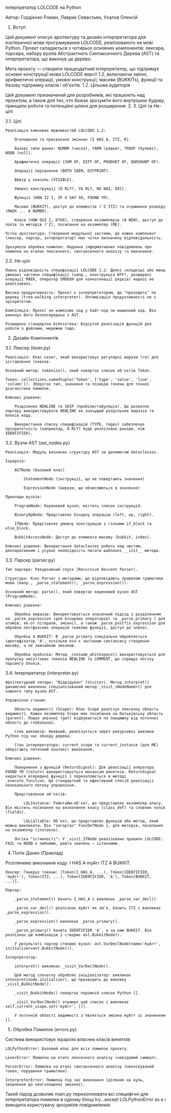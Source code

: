 Інтерпретатор LOLCODE на Python

Автор: Гордієнко Роман, Лаврик Севастьян, Ухалов Олексій

1. Вступ

Цей документ описує архітектуру та дизайн інтерпретатора для езотеричної мови програмування LOLCODE, реалізованого на мові Python. Проєкт складається з чотирьох основних компонентів: лексера, парсера, набору вузлів Абстрактного Синтаксичного Дерева (AST) та інтерпретатора, що виконує це дерево.

Мета проєкту — створити працездатний інтерпретатор, що підтримує основні конструкції мови LOLCODE версії 1.2, включаючи змінні, арифметичні операції, умовні конструкції, масиви (BUKKITs), функції та базову підтримку класів і об'єктів.
1.2. Цільова аудиторія

Цей документ призначений для розробників, які працюють над проєктом, а також для тих, хто бажає зрозуміти його внутрішню будову, принципи роботи та потенційні шляхи для розширення.
2. 
3. Цілі та Не-цілі

2.1. Цілі

    Реалізація ключових можливостей LOLCODE 1.2:

        Оголошення та присвоєння змінних (I HAS A, ITZ, R).

        Базові типи даних: NUMBR (числа), YARN (рядки), TROOF (булеві), NOOB (null).

        Арифметичні операції (SUM OF, DIFF OF, PRODUKT OF, QUOSHUNT OF).

        Операції порівняння (BOTH SAEM, DIFFRINT).

        Вивід у консоль (VISIBLE).

        Умовні конструкції (O RLY?, YA RLY, NO WAI, OIC).

        Функції (HOW IZ I, IF U SAY SO, FOUND YR).

        Масиви (BUKKIT), доступ до елементів ('Z ITZ) та отримання розміру (MAEK ... A NUMBR).

        Класи (HOW DUZ I, KTHX), створення екземплярів (A NEW), доступ до полів та методів ('Z), посилання на екземпляр (ME).

    Чітка архітектура: Створення модульної системи, де кожен компонент (лексер, парсер, інтерпретатор) має чітко визначену відповідальність.

    Зрозуміла обробка помилок: Надання інформативних повідомлень про помилки на етапах лексичного, синтаксичного аналізу та виконання.

2.2. Не-цілі

    Повна відповідність специфікації LOLCODE 1.2: Деякі складніші або менш уживані частини специфікації (напр., конструкція WTF?, розширені операції MAEK, оператор SMOOSH для конкатенації рядків) наразі не реалізовані.

    Висока продуктивність: Проєкт є інтерпретатором, що "проходить" по дереву (tree-walking interpreter). Оптимізація продуктивності не є пріоритетом.

    Компіляція: Проєкт не компілює код у байт-код чи машинний код. Він виконує його безпосередньо з AST.

    Розширена стандартна бібліотека: Відсутня реалізація функцій для роботи з файлами, мережею тощо.


3. Дизайн Компонентів

3.1. Лексер (lexer.py)

    Реалізація: Клас Lexer, який використовує регулярні вирази (re) для зіставлення токенів.

    Основний метод: tokenize(), який повертає список об'єктів Token.

    Токен: collections.namedtuple('Token', ['type', 'value', 'line', 'column']). Зберігає тип, значення та позицію токена для точної діагностики помилок.

    Ключові рішення:

        Розділення NEWLINE та SKIP (пробіли/табуляція). Це дозволяє парсеру використовувати NEWLINE як значущий роздільник виразів та блоків коду.

        Використання списку специфікацій (TYPE, regex) забезпечує пріоритетність (наприклад, O RLY? буде розпізнано раніше, ніж IDENTIFIER).

3.2. Вузли AST (ast_nodes.py)

    Реалізація: Модуль визначає структуру AST за допомогою dataclasses.

    Ієрархія:

        ASTNode (базовий клас)

            StatementNode (інструкції, що не повертають значення)

            ExpressionNode (вирази, що обчислюються в значення)

    Приклади вузлів:

        ProgramNode: Кореневий вузол, містить список інструкцій.

        BinaryOpNode: Представляє бінарну операцію (left, op, right).

        IfNode: Представляє умовну конструкцію з гілками if_block та else_block.

        BukkitAccessNode: Доступ до елемента масиву (bukkit, index).

    Ключові рішення: Використання dataclasses робить код чистим, декларативним і усуває необхідність писати шаблонні __init__ методи.

3.3. Парсер (parser.py)

    Тип парсера: Рекурсивний спуск (Recursive Descent Parser).

    Структура: Клас Parser з методами, що відповідають правилам граматики мови (напр., _parse_statement(), _parse_expression()).

    Основний метод: parse(), який повертає кореневий вузол AST (ProgramNode).

    Ключові рішення:

        Обробка виразів: Використовується класичний підхід з розділенням на _parse_expression (для бінарних операторів) та _parse_primary ( для атомів, як-от літерали, змінні), а також _parse_postfix_expression для обробки постфіксних операцій (виклик функції, доступ до члена).

        Обробка A BUKKIT: В _parse_primary спеціально обробляється ідентифікатор 'A', оскільки він є частиною синтаксису створення масиву, а не звичайною змінною.

        Обробка пробілів: Метод _consume_whitespace() використовується для пропуску несуттєвих токенів NEWLINE та COMMENT, що спрощує логіку парсингу блоків.

3.4. Інтерпретатор (interpreter.py)

    Архітектурний патерн: "Відвідувач" (Visitor). Метод interpret() динамічно викликає спеціалізований метод _visit_<NodeName>() для кожного типу вузла AST.

    Управління станом:

        Область видимості (Scope): Клас Scope реалізує лексичну область видимості. Кожен екземпляр Scope має посилання на батьківську область (parent). Пошук змінної (get) відбувається по ланцюжку від поточної області до глобальної.

        Стек викликів: Неявний, реалізується через рекурсивні виклики Python під час обходу дерева.

        Стан інтерпретатора: current_scope та current_instance (для ME) зберігають поточний контекст виконання.

    Ключові рішення:

        Повернення з функцій (ReturnSignal): Для реалізації оператора FOUND YR (return) використовується механізм винятків. ReturnSignal кидається всередині функції і перехоплюється в методі _execute_function. Це стандартний та ефективний спосіб реалізації нелокального потоку управління.

        Представлення об'єктів:

            LOLInstance: Райнтайм-об'єкт, що представляє екземпляр класу. Він містить посилання на визначення класу (class_def) та словник полів (fields).

            LOLCallable: Об'єкт, що представляє функцію або метод, який можна викликати. Він "загортає" FuncDefNode і, для методів, посилання на екземпляр (instance).

        Логіка "істинності": У _visit_IfNode реалізовано правило LOLCODE: FAIL та NOOB є хибними, решта значень — істинними.

4. Потік Даних (Приклад)

Розглянемо виконання коду: I HAS A myArr ITZ A BUKKIT.

    Лексер: Генерує токени: [Token(I_HAS_A, ...), Token(IDENTIFIER, 'myArr'), Token(ITZ, ...), Token(IDENTIFIER, 'A'), Token(BUKKIT, ...)].

    Парсер:

        _parse_statement() бачить I_HAS_A і викликає _parse_var_decl().

        _parse_var_decl() розпізнає myArr як ім'я, бачить ITZ і викликає _parse_expression().

        _parse_expression() викликає _parse_primary().

        _parse_primary() бачить IDENTIFIER 'A', а за ним BUKKIT. Він розпізнає цю комбінацію і створює ast.BukkitNode().

        У результаті парсер створює вузол: ast.VarDeclNode(name='myArr', initializer=ast.BukkitNode()).

    Інтерпретатор:

        interpret() викликає _visit_VarDeclNode().

        Цей метод спочатку обробляє ініціалізатор: викликає interpret(node.initializer), що призводить до виклику _visit_BukkitNode().

        _visit_BukkitNode() повертає порожній список Python [].

        _visit_VarDeclNode() отримує цей список і викликає self.current_scope.set('myArr', []).

        У поточній області видимості з'являється змінна myArr зі значенням [].

5. Обробка Помилок (errors.py)

Система використовує ієрархію власних класів винятків:

    LOLPythonError: Базовий клас для всіх помилок проєкту.

    LexerError: Помилка на етапі лексичного аналізу (невідомий символ).

    ParserError: Помилка на етапі синтаксичного аналізу (неочікуваний токен, порушення граматики).

    InterpreterError: Помилка під час виконання (ділення на нуль, звернення до неоголошеної змінної).

Такий підхід дозволяє main.py перехоплювати всі специфічні для інтерпретатора помилки в одному блоці try...except LOLPythonError as e і виводити користувачу зрозуміле повідомлення.